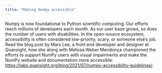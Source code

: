 ```yaml
---
title: "Making Numpy accessible"
---
```


Numpy is now foundational to Python scientific computing. Our efforts reach millions of developers each month. 
As our user base grows, so does the number of users with disabilities. In the open-source ecosystem, accessibility 
is often considered low-priority, scary, or someone else’s job. Read the blog post by Mars Lee, a front end developer and designer at Quansight, 
how she along with Melissa Weber Mendonça championed the efforts to support NumPy users with visual impairments 
and make the NumPy website and documentation more accessible: https://labs.quansight.org/blog/2021/07/numpy-accessibility-guidelines/.
